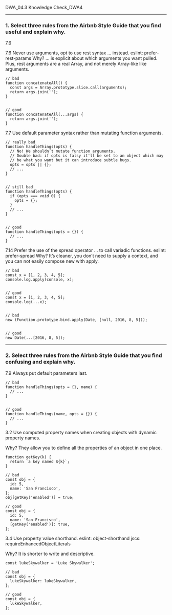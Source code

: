 DWA_04.3 Knowledge Check_DWA4

---

### 1. Select three rules from the Airbnb Style Guide that you find useful and explain why.

7.6 

7.6 Never use arguments, opt to use rest syntax ... instead. eslint: prefer-rest-params
Why? ... is explicit about which arguments you want pulled. Plus, rest arguments are a real Array, and not merely Array-like like arguments.

```
// bad
function concatenateAll() {
  const args = Array.prototype.slice.call(arguments);
  return args.join('');
}


// good
function concatenateAll(...args) {
  return args.join('');
}
```

7.7 Use default parameter syntax rather than mutating function arguments.

```
// really bad
function handleThings(opts) {
  // No! We shouldn’t mutate function arguments.
  // Double bad: if opts is falsy it'll be set to an object which may
  // be what you want but it can introduce subtle bugs.
  opts = opts || {};
  // ...
}


// still bad
function handleThings(opts) {
  if (opts === void 0) {
    opts = {};
  }
  // ...
}


// good
function handleThings(opts = {}) {
  // ...
}
```

7.14 Prefer the use of the spread operator ... to call variadic functions. eslint: prefer-spread
Why? It’s cleaner, you don’t need to supply a context, and you can not easily compose new with apply.

```
// bad
const x = [1, 2, 3, 4, 5];
console.log.apply(console, x);


// good
const x = [1, 2, 3, 4, 5];
console.log(...x);


// bad
new (Function.prototype.bind.apply(Date, [null, 2016, 8, 5]));


// good
new Date(...[2016, 8, 5]);

```

---

### 2. Select three rules from the Airbnb Style Guide that you find confusing and explain why.

7.9 Always put default parameters last.

```
// bad
function handleThings(opts = {}, name) {
  // ...
}


// good
function handleThings(name, opts = {}) {
  // ...
}
```


3.2 Use computed property names when creating objects with dynamic property names.

Why? They allow you to define all the properties of an object in one place.

```
function getKey(k) {
  return `a key named ${k}`;
}

// bad
const obj = {
  id: 5,
  name: 'San Francisco',
};
obj[getKey('enabled')] = true;

// good
const obj = {
  id: 5,
  name: 'San Francisco',
  [getKey('enabled')]: true,
};
```
3.4 Use property value shorthand. eslint: object-shorthand jscs: requireEnhancedObjectLiterals

Why? It is shorter to write and descriptive.
```
const lukeSkywalker = 'Luke Skywalker';

// bad
const obj = {
  lukeSkywalker: lukeSkywalker,
};

// good
const obj = {
  lukeSkywalker,
};
```